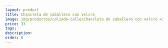 ```yaml
---
layout: product
title: Chancleta de caballero con velcro 
image: img/productos/calzado-calle/Chancleta de caballero con velcro =33.webp
price: 33
tags: 
description: 
order: 0
---
```

